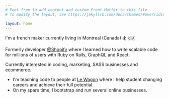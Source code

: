 ```yaml
---
# Feel free to add content and custom Front Matter to this file.
# To modify the layout, see https://jekyllrb.com/docs/themes/#overriding-theme-defaults

layout: home
---
```


I'm a french maker currently living in Montreal (Canada) 🏂 🇨🇦

Formerly developer [@Shopify](https://www.shopify.com/) where I learned how to write scalable code for millions of users with Ruby on Rails, GraphQL and React.

Currently interested in coding, marketing, SASS businesses and ecommerce.

- I'm teaching code to people at [Le Wagon](https://www.lewagon.com/) where I help student changing careers and achieve their full potential.
- On my spare time, I bootstrap and run several online businesses.

